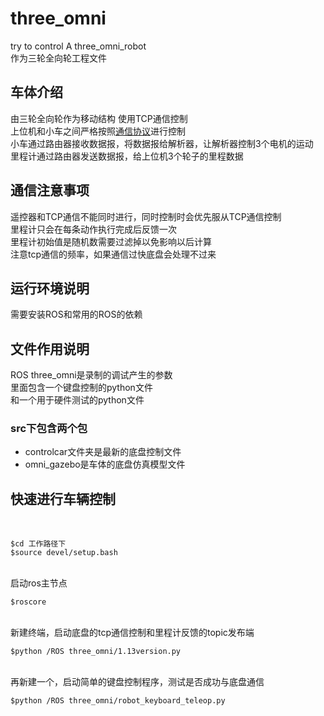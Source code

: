 # three_omni
try to control A three_omni_robot
<br/>
作为三轮全向轮工程文件
<br/>
## 车体介绍
由三轮全向轮作为移动结构
使用TCP通信控制<br/>上位机和小车之间严格按照[通信协议](https://github.com/marktlen/three_omni/blob/master/%E4%B8%89%E8%BD%AE%E5%85%A8%E5%90%91%E5%BA%95%E7%9B%98%E5%8D%8F%E8%AE%AEv0.2.pdf)进行控制<br/>
小车通过路由器接收数据报，将数据报给解析器，让解析器控制3个电机的运动
<br/>
里程计通过路由器发送数据报，给上位机3个轮子的里程数据
<br/>
## 通信注意事项
遥控器和TCP通信不能同时进行，同时控制时会优先服从TCP通信控制
<br/>
里程计只会在每条动作执行完成后反馈一次
<br/>
里程计初始值是随机数需要过滤掉以免影响以后计算
<br/>
注意tcp通信的频率，如果通信过快底盘会处理不过来
<br/>
## 运行环境说明
需要安装ROS和常用的ROS的依赖
<br/>
## 文件作用说明
ROS three_omni是录制的调试产生的参数
<br/>
里面包含一个键盘控制的python文件
<br/>
和一个用于硬件测试的python文件
<br/>
### src下包含两个包
* controlcar文件夹是最新的底盘控制文件
* omni_gazebo是车体的底盘仿真模型文件
## 快速进行车辆控制
<br/>

    $cd 工作路径下
    $source devel/setup.bash

<br/>
启动ros主节点
<br/>


    $roscore
  
  
<br/>
新建终端，启动底盘的tcp通信控制和里程计反馈的topic发布端<br/>

    $python /ROS three_omni/1.13version.py
   
<br/>
再新建一个，启动简单的键盘控制程序，测试是否成功与底盘通信<br/>

    $python /ROS three_omni/robot_keyboard_teleop.py
    
<br/>
